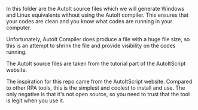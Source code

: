 In this folder are the AutoIt source files which we will generate Windows and Linux equivalents without using the AutoIt compiler. This ensures that your codes are clean and you know what codes are running in your computer.

Unfortunately, AutoIt Compiler does produce a file with a huge file size, so this is an attempt to shrink the file and provide visibility on the codes running.

The AutoIt source files are taken from the tutorial part of the AutoItScript website.

The inspiration for this repo came from the AutoItScript website. Compared to other RPA tools, this is the simplest and coolest to install and use. The only negative is that it's not open source, so you need to trust that the tool is legit when you use it.
